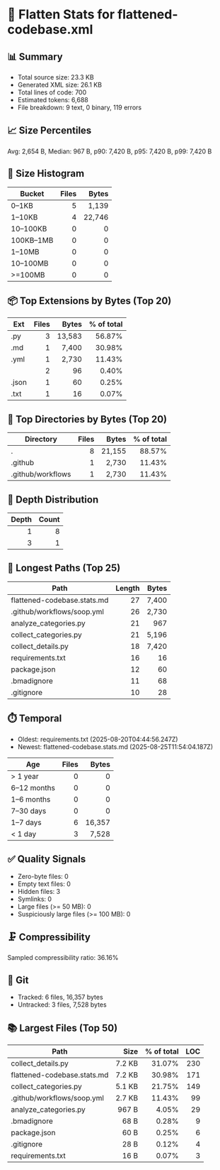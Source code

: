 # 🧾 Flatten Stats for flattened-codebase.xml

## 📊 Summary
- Total source size: 23.3 KB
- Generated XML size: 26.1 KB
- Total lines of code: 700
- Estimated tokens: 6,688
- File breakdown: 9 text, 0 binary, 119 errors

## 📈 Size Percentiles
Avg: 2,654 B, Median: 967 B, p90: 7,420 B, p95: 7,420 B, p99: 7,420 B

## 🧮 Size Histogram
| Bucket | Files | Bytes |
| --- | ---: | ---: |
| 0–1KB | 5 | 1,139 |
| 1–10KB | 4 | 22,746 |
| 10–100KB | 0 | 0 |
| 100KB–1MB | 0 | 0 |
| 1–10MB | 0 | 0 |
| 10–100MB | 0 | 0 |
| >=100MB | 0 | 0 |

## 📦 Top Extensions by Bytes (Top 20)
| Ext | Files | Bytes | % of total |
| --- | ---: | ---: | ---: |
| .py | 3 | 13,583 | 56.87% |
| .md | 1 | 7,400 | 30.98% |
| .yml | 1 | 2,730 | 11.43% |
| <none> | 2 | 96 | 0.40% |
| .json | 1 | 60 | 0.25% |
| .txt | 1 | 16 | 0.07% |

## 📂 Top Directories by Bytes (Top 20)
| Directory | Files | Bytes | % of total |
| --- | ---: | ---: | ---: |
| . | 8 | 21,155 | 88.57% |
| .github | 1 | 2,730 | 11.43% |
| .github/workflows | 1 | 2,730 | 11.43% |

## 🌳 Depth Distribution
| Depth | Count |
| ---: | ---: |
| 1 | 8 |
| 3 | 1 |

## 🧵 Longest Paths (Top 25)
| Path | Length | Bytes |
| --- | ---: | ---: |
| flattened-codebase.stats.md | 27 | 7,400 |
| .github/workflows/soop.yml | 26 | 2,730 |
| analyze_categories.py | 21 | 967 |
| collect_categories.py | 21 | 5,196 |
| collect_details.py | 18 | 7,420 |
| requirements.txt | 16 | 16 |
| package.json | 12 | 60 |
| .bmadignore | 11 | 68 |
| .gitignore | 10 | 28 |

## ⏱️ Temporal
- Oldest: requirements.txt (2025-08-20T04:44:56.247Z)
- Newest: flattened-codebase.stats.md (2025-08-25T11:54:04.187Z)

| Age | Files | Bytes |
| --- | ---: | ---: |
| > 1 year | 0 | 0 |
| 6–12 months | 0 | 0 |
| 1–6 months | 0 | 0 |
| 7–30 days | 0 | 0 |
| 1–7 days | 6 | 16,357 |
| < 1 day | 3 | 7,528 |

## ✅ Quality Signals
- Zero-byte files: 0
- Empty text files: 0
- Hidden files: 3
- Symlinks: 0
- Large files (>= 50 MB): 0
- Suspiciously large files (>= 100 MB): 0

## 🗜️ Compressibility
Sampled compressibility ratio: 36.16%

## 🔧 Git
- Tracked: 6 files, 16,357 bytes
- Untracked: 3 files, 7,528 bytes

## 📚 Largest Files (Top 50)
| Path | Size | % of total | LOC |
| --- | ---: | ---: | ---: |
| collect_details.py | 7.2 KB | 31.07% | 230 |
| flattened-codebase.stats.md | 7.2 KB | 30.98% | 171 |
| collect_categories.py | 5.1 KB | 21.75% | 149 |
| .github/workflows/soop.yml | 2.7 KB | 11.43% | 99 |
| analyze_categories.py | 967 B | 4.05% | 29 |
| .bmadignore | 68 B | 0.28% | 9 |
| package.json | 60 B | 0.25% | 6 |
| .gitignore | 28 B | 0.12% | 4 |
| requirements.txt | 16 B | 0.07% | 3 |
